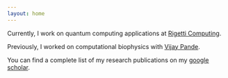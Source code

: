 ```yaml
---
layout: home
---
```


Currently, I work on quantum computing applications at [Rigetti Computing](https://www.rigetti.com/).

Previously, I worked on computational biophysics with [Vijay Pande](https://www.pandelab.org). 

You can find a complete list of my research publications on my [google scholar](https://scholar.google.com/citations?user=5puhOkwAAAAJ&hl=en).

